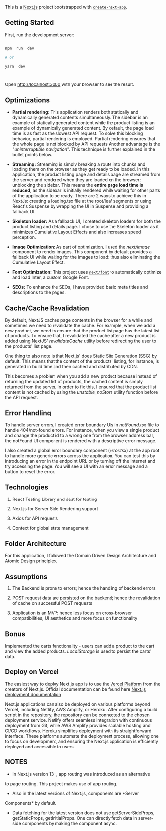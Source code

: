 
This is a [Next.js](https://nextjs.org/) project bootstrapped with [`create-next-app`](https://github.com/vercel/next.js/tree/canary/packages/create-next-app).

  

## Getting Started

  

First, run the development server:

  

```bash

npm  run  dev

# or

yarn  dev

  

```

  

Open [http://localhost:3000](http://localhost:3000) with your browser to see the result.

  
  

## Optimizations

  

-  **Partial rendering**: This application renders both statically and dynamically generated contents simultaneously. The sidebar is an example of statically generated content while the product listing is an example of dynamically generated content. By default, the page load time is as fast as the slowest API request. To solve this blocking behavior, partial rendering is employed. Partial rendering ensures that the whole page is not blocked by API requests Another advantage is the "*uninterruptible navigation*". This technique is further explained in the bullet points below.

-  **Streaming:** Streaming is simply breaking a route into chunks and loading them on the browser as they get ready to be loaded. In this application, the product listing page and details page are streamed from the server and rendered when they are loaded on the browser; unblocking the sidebar. This means the **entire page load time is reduced**, as the sidebar is initially rendered while waiting for other parts of the application to be ready. There are 2 ways to achieve this in NextJs: creating a loading.tsx file at the root/leaf segments or using React's Suspense by wrapping the UI in Suspense and providing a fallback UI.

-  **Skeleton loader:** As a fallback UI, I created skeleton loaders for both the product listing and details page. I chose to use the Skeleton loader as it minimizes Cumulative Layout Effects and also increases speed perception.

-  **Image Optimization:** As part of optimization, I used the *next/image* component to render images. This component by default provides a fallback UI while waiting for the images to load: thus also eliminating the Cumulative Layout Effect.

-  **Font Optimization:** This project uses [`next/font`](https://nextjs.org/docs/basic-features/font-optimization) to automatically optimize and load Inter, a custom Google Font.

-  **SEOs:** To enhance the SEOs, I have provided basic meta titles and descriptions to the pages.

  
  

## Cache/Cache Revalidation

  

By default, NextJS caches page contents in the browser for a while and sometimes we need to revalidate the cache. For example, when we add a new product, we need to ensure that the product list page has the latest list of products. To ensure that, I revalidated the cache after a new product is added using NextJS' *revalidateCache* utility before redirecting the user to the products' list page.

  

One thing to also note is that Next.js' does Static Site Generation (SSG) by default. This means that the content of the products' listing, for instance, is generated in build time and then cached and distributed by CDN.

  

This becomes a problem when you add a new product because instead of returning the updated list of products, the cached content is simply returned from the server. In order to fix this, I ensured that the product list content is not cached by using the *unstable_noStore* utility function before the API request.

  

## Error Handling

  

To handle server errors, I created error boundary UIs in *notFound.tsx* file to handle 404/not-found errors. For instance, when you view a single product and change the product id to a wrong one from the browser address bar, the notFound UI component is rendered with a descriptive error message.

  

I also created a global error boundary component (*error.tsx*) at the app root to handle more generic errors across the application. You can test this by introducing an error in the endpoint URL or by turning off the internet and try accessing the page. You will see a UI with an error message and a button to reset the error.

  
  

## Technologies

  

1. React Testing Library and Jest for testing

2. Next.js for Server Side Rendering support

3. Axios for API requests

4. Context for global state management

  

## Folder Architecture

  

For this application, I followed the Domain Driven Design Architecture and Atomic Design principles.

  

## Assumptions

  

1. The Backend is prone to errors; hence the handling of backend errors

2. POST request data are persisted on the backend; hence the revalidation of cache on successful POST requests

3. Application is an MVP: hence less focus on cross-browser compatibilities, UI aesthetics and more focus on functionality

  

## Bonus

Implemented the carts functionality - users can add a product to the cart and view the added products. *LocalStorage* is used to persist the carts' data.

  

## Deploy on Vercel

  

The easiest way to deploy Next.js app is to use the [Vercel Platform](https://vercel.com/new?utm_medium=default-template&filter=next.js&utm_source=create-next-app&utm_campaign=create-next-app-readme) from the creators of Next.js. Official documentation can be found here [Next.js deployment documentation](https://nextjs.org/docs/deployment)

  

Next.js applications can also be deployed on various platforms beyond Vercel, including Netlify, AWS Amplify, or Heroku. After configuring a build script in the repository, the repository can be connected to the chosen deployment service. Netlify offers seamless integration with continuous deployment from Git, while AWS Amplify provides scalable hosting and CI/CD workflows. Heroku simplifies deployment with its straightforward interface. These platforms automate the deployment process, allowing one to focus on development, and ensuring the Next.js application is efficiently deployed and accessible to users.

  

## NOTES

  

- In Next.js version 13+, app routing was introduced as an alternative

to page routing. This project makes use of app routing.

- Also in the latest versions of Next.js, components are *Server

Components* by default.

- Data fetching for the latest version does not use getServerSideProps, getStaticProps, getInitialProps. One can directly fetch data in server-side components by making the component async.